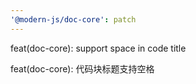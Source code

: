 ```yaml
---
'@modern-js/doc-core': patch
---
```


feat(doc-core): support space in code title

feat(doc-core): 代码块标题支持空格
